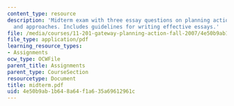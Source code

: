 ```yaml
---
content_type: resource
description: 'Midterm exam with three essay questions on planning action: dilemmas
  and approaches. Includes guidelines for writing effective essays.'
file: /media/courses/11-201-gateway-planning-action-fall-2007/4e50b9ab1b648a64f1a635a69612961c_midterm.pdf
file_type: application/pdf
learning_resource_types:
- Assignments
ocw_type: OCWFile
parent_title: Assignments
parent_type: CourseSection
resourcetype: Document
title: midterm.pdf
uid: 4e50b9ab-1b64-8a64-f1a6-35a69612961c
---
```


